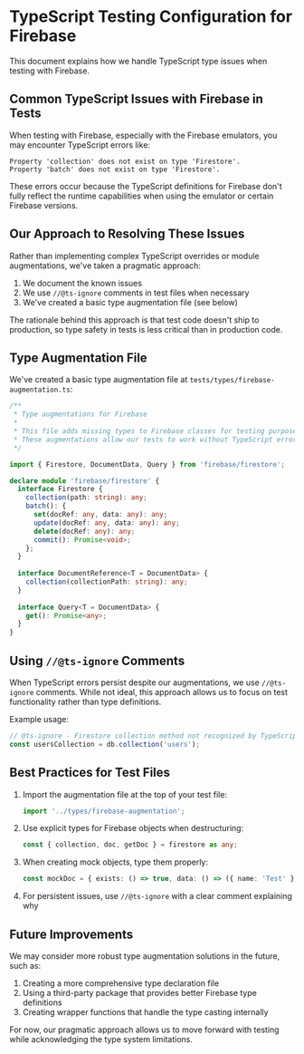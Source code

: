 # TypeScript Testing Configuration for Firebase

This document explains how we handle TypeScript type issues when testing with Firebase.

## Common TypeScript Issues with Firebase in Tests

When testing with Firebase, especially with the Firebase emulators, you may encounter TypeScript errors like:

```
Property 'collection' does not exist on type 'Firestore'.
Property 'batch' does not exist on type 'Firestore'.
```

These errors occur because the TypeScript definitions for Firebase don't fully reflect the runtime capabilities when using the emulator or certain Firebase versions.

## Our Approach to Resolving These Issues

Rather than implementing complex TypeScript overrides or module augmentations, we've taken a pragmatic approach:

1. We document the known issues
2. We use `//@ts-ignore` comments in test files when necessary
3. We've created a basic type augmentation file (see below)

The rationale behind this approach is that test code doesn't ship to production, so type safety in tests is less critical than in production code.

## Type Augmentation File

We've created a basic type augmentation file at `tests/types/firebase-augmentation.ts`:

```typescript
/**
 * Type augmentations for Firebase
 * 
 * This file adds missing types to Firebase classes for testing purposes.
 * These augmentations allow our tests to work without TypeScript errors.
 */

import { Firestore, DocumentData, Query } from 'firebase/firestore';

declare module 'firebase/firestore' {
  interface Firestore {
    collection(path: string): any;
    batch(): {
      set(docRef: any, data: any): any;
      update(docRef: any, data: any): any;
      delete(docRef: any): any;
      commit(): Promise<void>;
    };
  }
  
  interface DocumentReference<T = DocumentData> {
    collection(collectionPath: string): any;
  }
  
  interface Query<T = DocumentData> {
    get(): Promise<any>;
  }
}
```

## Using `//@ts-ignore` Comments

When TypeScript errors persist despite our augmentations, we use `//@ts-ignore` comments. While not ideal, this approach allows us to focus on test functionality rather than type definitions.

Example usage:
```typescript
// @ts-ignore - Firestore collection method not recognized by TypeScript
const usersCollection = db.collection('users');
```

## Best Practices for Test Files

1. Import the augmentation file at the top of your test file:
   ```typescript
   import '../types/firebase-augmentation';
   ```

2. Use explicit types for Firebase objects when destructuring:
   ```typescript
   const { collection, doc, getDoc } = firestore as any;
   ```

3. When creating mock objects, type them properly:
   ```typescript
   const mockDoc = { exists: () => true, data: () => ({ name: 'Test' }) } as any;
   ```

4. For persistent issues, use `//@ts-ignore` with a clear comment explaining why

## Future Improvements

We may consider more robust type augmentation solutions in the future, such as:

1. Creating a more comprehensive type declaration file
2. Using a third-party package that provides better Firebase type definitions
3. Creating wrapper functions that handle the type casting internally

For now, our pragmatic approach allows us to move forward with testing while acknowledging the type system limitations.